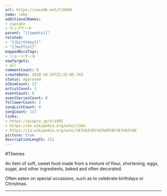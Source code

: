 ```yaml
---
url: https://vocadb.net/T/6898
name: cake
additionalNames: 
- cupcake
- カップケーキ
parent: "[[sweets]]"
related:
- "[[birthday]]"
- "[[muffin]]"
mappedNicoTags:
- ショートケーキ
newTargets:
- all
commentCount: 0
createDate: 2018-10-26T21:25:05.743
status: Approved
albumCount: 13
artistCount: 3
eventCount: 0
eventSeriesCount: 0
followerCount: 2
songListCount: 0
songCount: 117
links: 
- https://piapro.jp/t/xXM2
- https://en.wikipedia.org/wiki/Cake
- https://ja.wikipedia.org/wiki/%E3%82%B1%E3%83%BC%E3%82%AD
picture: true
descriptionLength: 212
---
```


#Themes

An item of soft, sweet food made from a mixture of flour, shortening, eggs, sugar, and other ingredients, baked and often decorated.

Often eaten on special occasions, such as to celebrate birthdays or Christmas.

---

